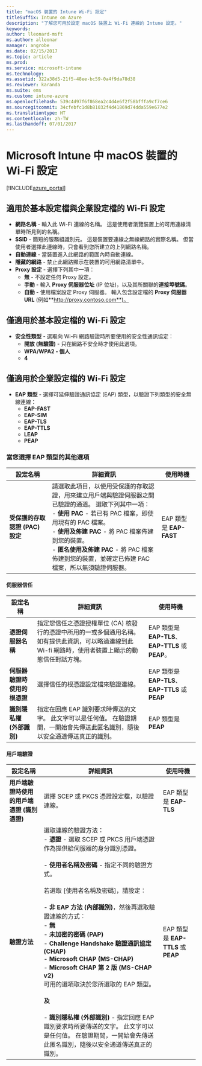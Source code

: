 ```yaml
---
title: "macOS 裝置的 Intune Wi-Fi 設定"
titleSuffix: Intune on Azure
description: "了解您可用於設定 macOS 裝置上 Wi-Fi 連線的 Intune 設定。"
keywords: 
author: lleonard-msft
ms.author: alleonar
manager: angrobe
ms.date: 02/15/2017
ms.topic: article
ms.prod: 
ms.service: microsoft-intune
ms.technology: 
ms.assetid: 322a38d5-21f5-48ee-bc59-0a4f9da78d38
ms.reviewer: karanda
ms.suite: ems
ms.custom: intune-azure
ms.openlocfilehash: 539c4d97f6f868ea2c4d4e6f2f58bfffa9cf7ce6
ms.sourcegitcommit: 34cfebfc1d8b81032f4d41869d74dda559e677e2
ms.translationtype: HT
ms.contentlocale: zh-TW
ms.lasthandoff: 07/01/2017
---
```

# <a name="wi-fi-settings-for-macos-devices-in-microsoft-intune"></a>Microsoft Intune 中 macOS 裝置的 Wi-Fi 設定

[!INCLUDE[azure_portal](./includes/azure_portal.md)]

## <a name="wi-fi-settings-for-basic-and-enterprise-profiles"></a>適用於基本設定檔與企業設定檔的 Wi-Fi 設定

- **網路名稱** - 輸入此 Wi-Fi 連線的名稱。 這是使用者瀏覽裝置上的可用連線清單時所見到的名稱。
- **SSID** - 簡短的服務組識別元。 這是裝置要連線之無線網路的實際名稱。 但當使用者選擇此連線時，只會看到您所建立的上列網路名稱。
- **自動連線** - 當裝置進入此網路的範圍內時自動連線。
- **隱藏的網路** - 禁止此網路顯示在裝置的可用網路清單中。
- **Proxy 設定** - 選擇下列其中一項︰
    - **無** - 不設定任何 Proxy 設定。
    - **手動** - 輸入 **Proxy 伺服器位址** (IP 位址)，以及其所關聯的**連接埠號碼**。
    - **自動** - 使用檔案設定 Proxy 伺服器。 輸入包含設定檔的 **Proxy 伺服器 URL** (例如**http://proxy.contoso.com**)。

## <a name="wi-fi-settings-for-basic-profiles-only"></a>僅適用於基本設定檔的 Wi-Fi 設定

- **安全性類型** - 選取向 Wi-Fi 網路驗證時所要使用的安全性通訊協定︰
    - **開放 (無驗證)** - 只在網路不安全時才使用此選項。
    - **WPA/WPA2 - 個人**
    - **4**

## <a name="wi-fi-settings-for-enterprise-profiles-only"></a>僅適用於企業設定檔的 Wi-Fi 設定

- **EAP 類型** - 選擇可延伸驗證通訊協定 (EAP) 類型，以驗證下列類型的安全無線連線：
    - **EAP-FAST**
    - **EAP-SIM**
    - **EAP-TLS**
    - **EAP-TTLS**
    - **LEAP**
    - **PEAP**

### <a name="further-options-when-you-choose-an-eap-type"></a>當您選擇 EAP 類型的其他選項


|設定名稱|詳細資訊|使用時機|
|--------------|-------------|----------|
|**受保護的存取認證 (PAC) 設定**|請選取此項目，以使用受保護的存取認證，用來建立用戶端與驗證伺服器之間已驗證的通道。 選取下列其中一項︰<br>- **使用 PAC** - 若已有 PAC 檔案，即使用現有的 PAC 檔案。<br>- **使用及佈建 PAC** - 將 PAC 檔案佈建到您的裝置。<br>- **匿名使用及佈建 PAC** - 將 PAC 檔案佈建到您的裝置，並確定已佈建 PAC 檔案，所以無須驗證伺服器。|EAP 類型是 **EAP-FAST**|

#### <a name="server-trust"></a>伺服器信任


|設定名稱|詳細資訊|使用時機|
|--------------|-------------|----------|
|**憑證伺服器名稱**|指定您信任之憑證授權單位 (CA) 核發行的憑證中所用的一或多個通用名稱。 如有提供此資訊，可以略過連線到此 Wi-fi 網路時，使用者裝置上顯示的動態信任對話方塊。|EAP 類型是 **EAP-TLS**、**EAP-TTLS** 或 **PEAP**。|
|**伺服器驗證時使用的根憑證**|選擇信任的根憑證設定檔來驗證連線。 |EAP 類型是 **EAP-TLS**、**EAP-TTLS** 或 **PEAP**|
|**識別隱私權 (外部識別)**|指定在回應 EAP 識別要求時傳送的文字。 此文字可以是任何值。 在驗證期間，一開始會先傳送此匿名識別，隨後以安全通道傳送真正的識別。|EAP 類型是 **PEAP**|


#### <a name="client-authentication"></a>用戶端驗證


|設定名稱|詳細資訊|使用時機|
|--------------|-------------|----------|
|**用戶端驗證時使用的用戶端憑證 (識別憑證)**|選擇 SCEP 或 PKCS 憑證設定檔，以驗證連線。|EAP 類型是 **EAP-TLS**|
|**驗證方法**|選取連線的驗證方法：<br>- **憑證** - 選取 SCEP 或 PKCS 用戶端憑證作為提供給伺服器的身分識別憑證。<br><br>- **使用者名稱及密碼** - 指定不同的驗證方式。 <br><br>若選取 [使用者名稱及密碼]，請設定︰<br><br>-  **非 EAP 方法 (內部識別)**，然後再選取驗證連線的方式︰<br>- **無**<br>- **未加密的密碼 (PAP)**<br>- **Challenge Handshake 驗證通訊協定 (CHAP)**<br>- **Microsoft CHAP (MS-CHAP)**<br>- **Microsoft CHAP 第 2 版 (MS-CHAP v2)**<br>可用的選項取決於您所選取的 EAP 類型。<br><br>**及**<br><br>- **識別隱私權 (外部識別)** - 指定回應 EAP 識別要求時所要傳送的文字。 此文字可以是任何值。 在驗證期間，一開始會先傳送此匿名識別，隨後以安全通道傳送真正的識別。|EAP 類型是 **EAP-TTLS** 或 **PEAP**|
